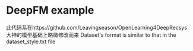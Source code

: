 # DeepFM example
此代码系在https://github.com/Leavingseason/OpenLearning4DeepRecsys 大神的模型基础上略微修改而来
Dataset's format is similar to that in the dataset_style.txt file
